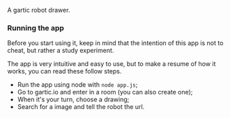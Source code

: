 A gartic robot drawer.

### Running the app

Before you start using it, keep in mind that the intention of this app is not to cheat, but rather a study experiment.

The app is very intuitive and easy to use, but to make a resume of how it works, you can read these follow steps.

- Run the app using node with `node app.js`;
- Go to gartic.io and enter in a room (you can also create one);
- When it's your turn, choose a drawing;
- Search for a image and tell the robot the url.
